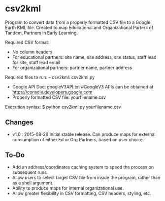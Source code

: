 csv2kml
=========

Program to convert data from a properly formatted CSV file to a Google Earth KML file. Created to map Educational and Organizational Parters of Tandem, Partners in Early Learning.

Required CSV format:
- No column headers
- For educational partners: site name, site address, site status, staff lead for site, staff lead email
- For organizational partners: partner name, partner address

Required files to run:
– csv2kml: csv2kml.py
- Google API Doc: googleV3API.txt   #GoogleV3 APIs can be obtained at https://console.developers.google.com
- Properly formatted CSV file: yourfilename.csv

Execution syntax:
$ python csv2kml.py yourfilename.csv


Changes
-------

- v1.0   : 2015-08-26
           Initial stable release. Can produce maps for external consumption of either Ed or Org Partners, based on user choice.
 

To-Do
-----
- Add an address/coordinates caching system to speed the process on subsequent runs.
- Allow users to select target CSV file from inside the program, rather than as a shell argument.
- Ability to produce maps for internal organizational use.
- Allow greater flexibility in CSV formatting, CSV headers, styling, etc.